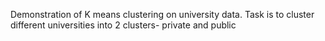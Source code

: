 Demonstration of K means clustering on university data. Task is to cluster different universities into 2 clusters- 
private and public
